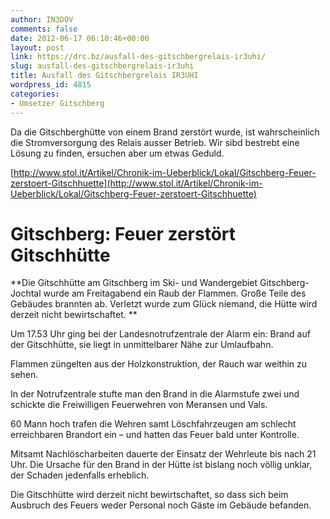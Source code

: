 ```yaml
---
author: IN3DOV
comments: false
date: 2012-06-17 06:10:46+00:00
layout: post
link: https://drc.bz/ausfall-des-gitschbergrelais-ir3uhi/
slug: ausfall-des-gitschbergrelais-ir3uhi
title: Ausfall des Gitschbergrelais IR3UHI
wordpress_id: 4815
categories:
- Umsetzer Gitschberg
---
```


Da die Gitschberghütte von einem Brand zerstört wurde, ist wahrscheinlich die Stromversorgung des Relais ausser Betrieb. Wir sibd bestrebt eine Lösung zu finden, ersuchen aber um etwas Geduld.

[http://www.stol.it/Artikel/Chronik-im-Ueberblick/Lokal/Gitschberg-Feuer-zerstoert-Gitschhuette](http://www.stol.it/Artikel/Chronik-im-Ueberblick/Lokal/Gitschberg-Feuer-zerstoert-Gitschhuette)


# Gitschberg: Feuer zerstört Gitschhütte


**Die Gitschhütte am Gitschberg im Ski- und Wandergebiet Gitschberg-Jochtal wurde am Freitagabend ein Raub der Flammen. Große Teile des Gebäudes brannten ab. Verletzt wurde zum Glück niemand, die Hütte wird derzeit nicht bewirtschaftet. **

Um 17.53 Uhr ging bei der Landesnotrufzentrale der Alarm ein: Brand auf der Gitschhütte, sie liegt in unmittelbarer Nähe zur Umlaufbahn.

Flammen züngelten aus der Holzkonstruktion, der Rauch war weithin zu sehen.

In der Notrufzentrale stufte man den Brand in die Alarmstufe zwei und schickte die Freiwilligen Feuerwehren von Meransen und Vals.

60 Mann hoch trafen die Wehren samt Löschfahrzeugen am schlecht erreichbaren Brandort ein – und hatten das Feuer bald unter Kontrolle.

Mitsamt Nachlöscharbeiten dauerte der Einsatz der Wehrleute bis nach 21 Uhr. Die Ursache für den Brand in der Hütte ist bislang noch völlig unklar, der Schaden jedenfalls erheblich.

Die Gitschhütte wird derzeit nicht bewirtschaftet, so dass sich beim Ausbruch des Feuers weder Personal noch Gäste im Gebäude befanden.


